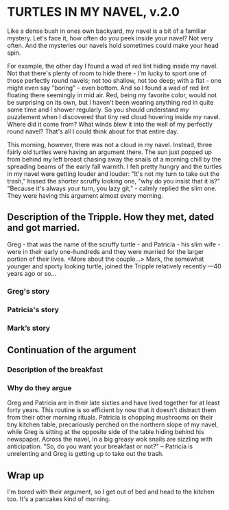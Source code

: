 # TURTLES IN MY NAVEL, v.2.0

Like a dense bush in ones own backyard, my navel is a bit of a familiar mystery. Let's face it, how often do you peek inside your navel? Not very often. And the mysteries our navels hold sometimes could make your head spin.

For example, the other day I found a wad of red lint hiding inside my navel. Not that there's plenty of room to hide there - I'm lucky to sport one of those perfectly round navels; not too shallow, not too deep; with a flat - one might even say "boring" - even bottom. And so I found a wad of red lint floating there seemingly in mid air. Red, being my favorite color, would not be surprising on its own, but I haven't been wearing anything red in quite some time and I shower regularly. So you should understand my puzzlement when I discovered that tiny red cloud hovering inside my navel. Where did it come from? What winds blew it into the well of my perfectly round navel? That's all I could think about for that entire day.

This morning, however, there was not a cloud in my navel. Instead, three fairly old turtles were having an argument there. The sun just popped up from behind my left breast chasing away the snails of a morning chill by the spreading beams of the early fall warmth. I felt pretty hungry and the turtles in my navel were getting louder and louder: "It's not my turn to take out the trash," hissed the shorter scruffy looking one, "why do you insist that it is?" "Because it's always your turn, you lazy git," - calmly replied the slim one. They were having this argument almost every morning.

## Description of the Tripple. How they met, dated and got married.

Greg - that was the name of the scruffy turtle - and Patricia - his slim wife - were in their early one-hundreds and they were married for the larger portion of their lives. <More about the couple…> Mark, the somewhat younger and sporty looking turtle, joined the Tripple relatively recently —40 years ago or so...

### Greg's story
### Patricia's story
### Mark’s story

## Continuation of the argument
### Description of the breakfast
### Why do they argue

Greg and Patricia are in their late sixties and have lived together for at least forty years. This routine is so efficient by now that it doesn't distract them from their other morning rituals. Patricia is chopping mushrooms on their tiny kitchen table, precariously perched on the northern slope of my navel, while Greg is sitting at the opposite side of the table hiding behind his newspaper. Across the navel, in a big greasy wok snails are sizzling with anticipation. "So, do you want your breakfast or not?" – Patricia is unrelenting and Greg is getting up to take out the trash.

## Wrap up

I'm bored with their argument, so I get out of bed and head to the kitchen too. It's a pancakes kind of morning.
 